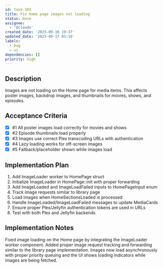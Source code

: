 ```yaml
---
id: task-103
title: Fix Home page images not loading
status: Done
assignee:
  - '@claude'
created_date: '2025-09-16 19:37'
updated_date: '2025-09-17 03:10'
labels:
  - bug
  - ui
dependencies: []
priority: high
---
```


## Description

Images are not loading on the Home page for media items. This affects poster images, backdrop images, and thumbnails for movies, shows, and episodes.

## Acceptance Criteria
<!-- AC:BEGIN -->
- [x] #1 All poster images load correctly for movies and shows
- [x] #2 Episode thumbnails load properly
- [x] #3 Images use correct Plex transcoding URLs with authentication
- [x] #4 Lazy loading works for off-screen images
- [x] #5 Fallback/placeholder shown while images load
<!-- AC:END -->


## Implementation Plan

1. Add ImageLoader worker to HomePage struct
2. Initialize ImageLoader in HomePage::init with proper forwarding
3. Add ImageLoaded and ImageLoadFailed inputs to HomePageInput enum
4. Track image requests similar to library page
5. Load images when HomeSectionsLoaded is processed
6. Handle ImageLoaded/ImageLoadFailed messages to update MediaCards
7. Ensure proper Plex/Jellyfin authentication tokens are used in URLs
8. Test with both Plex and Jellyfin backends

## Implementation Notes

Fixed image loading on the Home page by integrating the ImageLoader worker component. Added proper image request tracking and forwarding similar to the library page implementation. Images now load asynchronously with proper priority queuing and the UI shows loading indicators while images are being fetched.
